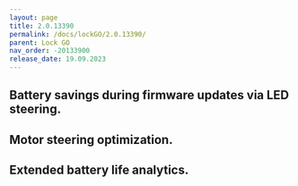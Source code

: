 ```yaml
---
layout: page
title: 2.0.13390
permalink: /docs/lockGO/2.0.13390/
parent: Lock GO
nav_order: -20133900
release_date: 19.09.2023
---
```


## Battery savings during firmware updates via LED steering.
## Motor steering optimization.
## Extended battery life analytics.
